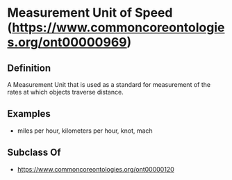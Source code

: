 # Measurement Unit of Speed (https://www.commoncoreontologies.org/ont00000969)

## Definition
A Measurement Unit that is used as a standard for measurement of the rates at which objects traverse distance.

## Examples
- miles per hour, kilometers per hour, knot, mach

## Subclass Of
- https://www.commoncoreontologies.org/ont00000120

